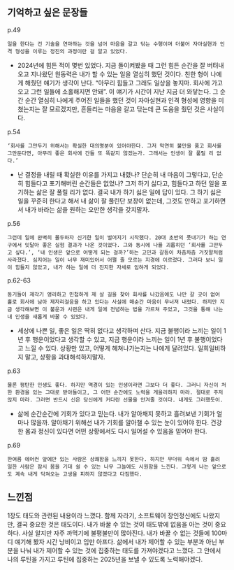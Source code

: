 ## 기억하고 싶은 문장들

p.49

`일을 한다는 건 기술을 연마하는 것을 넘어 마음을 갈고 닦는 수행이며 더불어 자아실현과 인격 형성을 이루는 정진의 과정이란 걸 알고 있었다.`

- 2024년에 힘든 적이 몇번 있었다. 지금 돌이켜봤을 때 그런 힘든 순간을 잘 버텨내오고 지나왔던 원동력은 내가 할 수 있는 일을 열심히 했던 것이다. 친한 형이 나에게 해줬던 얘기가 생각이 난다. “아무리 힘들고 그래도 일상을 놓지마. 회사에 가고 오고 그런 일들에 소홀해지면 안돼”. 이 얘기가 시간이 지난 지금 더 와닿는다. 그 순간 순간 열심히 나에게 주어진 일들을 했던 것이 자아실현과 인격 형성에 영향을 미쳤는지는 잘 모르겠지만, 흔들리는 마음을 갈고 닦는데 큰 도움을 줬던 것은 사실이다.

p.54

`‘회사를 그만두기 위해서는 확실한 대의명분이 있어야한다. 그저 막연히 불만을 품고 회사를 그만둔다면, 아무리 좋은 회사에 간들 또 똑같지 않겠는가. 그래서는 인생이 잘 풀릴 리 없다.’`

- 난 결정을 내릴 때 확실한 이유를 가지고 내렸나? 단순히 내 마음이 그렇다고, 단순히 힘들다고 포기해버린 순간들은 없었나? 그저 하기 싫다고, 힘들다고 하던 일을 포기하는 삶은 잘 풀릴 리가 없다. 결국 내가 하기 싫은 일에 답이 있다. 그 하기 싫은 일을 꾸준히 한다고 해서 내 삶이 잘 풀린단 보장이 없는데, 그것도 안하고 포기하면서 내가 바라는 삶을 원하는 오만한 생각을 갖지말자.

p.56

`그런데 일에 완벽히 몰두하자 신기한 일이 벌어지기 시작했다. 20대 초반의 풋내기가 하는 연구에서 잇달아 좋은 실험 결과가 나온 것이었다. 그와 동시에 나를 괴롭히던 ‘회사를 그만두고 싶다.’, ‘내 인생은 앞으로 어떻게 되는 걸까?’하는 고민과 갈등이 차츰차츰 거짓말처럼 사라졌다. 심지어는 일이 너무 재미있어서 어쩔 줄 모르는 지경에 이르렀다. 그러다 보니 일이 힘들지 않았고, 내가 하는 일에 더 진지한 자세로 임하게 되었다.`

p.62-63

`동기들이 제각기 영리하고 민첩하게 제 살 길을 찾아 회사를 나갔음에도 나만 갈 곳이 없어 홀로 회사에 남아 제자리걸음을 하고 있다는 사실에 매순간 마음이 무너져 내렸다. 하지만 지금 생각해보면 이 불운과 시련은 내게 일에 전념하는 법을 가르쳐 주었고, 그것을 통해 나는 내 인생을 새롭게 바꿀 수 있었다.`

- 세상에 나쁜 일, 좋은 일은 딱히 없다고 생각하며 산다. 지금 불행이라 느끼는 일이 1년 후 행운이었다고 생각할 수 있고, 지금 행운이라 느끼는 일이 1년 후 불행이었다고 느낄 수 있다. 상황만 있고, 어떻게 헤쳐나가는지는 나에게 달려있다. 일희일비하지 말고, 상황을 과대해석하지말자.

p.63

`물론 평탄한 인생도 좋다. 하지만 역경이 있는 인생이라면 그보다 더 좋다. 그러니 자신이 처한 환경을 있는 그대로 받아들이고, 그 어떤 순간에도 노력을 게을리하지 마라. 절대로 주저앉지 마라. 그러면 반드시 신은 당신에게 커다란 선물을 안겨줄 것이다. 내게도 그러했듯이.`

- 삶에 순간순간에 기회가 있다고 믿는다. 내가 알아채지 못하고 흘려보낸 기회가 얼마나 많을까. 알아채기 위해선 내가 기회를 알아챌 수 있는 눈이 있어야 한다. 건강한 몸과 정신이 있다면 어떤 상황에서도 다시 일어설 수 있음을 믿어야 한다.

p.69

`한여름 에어컨 앞에만 있는 사람은 상쾌함을 느끼지 못한다. 하지만 무더위 속에서 땀 흘려 일한 사람은 잠시 몸을 기대 쉴 수 있는 나무 그늘에도 시원함을 느낀다. 그렇게 나는 앞으로도 계속 내게 닥쳐오는 고생을 피하지 않겠다고 다짐했다.`

## 느낀점

1장도 태도와 관련된 내용이라 느꼈다.
함께 자라기, 소프트웨어 장인정신에도 나왔지만, 결국 중요한 것은 태도이다.
내가 바꿀 수 있는 것이 태도밖에 없음을 아는 것이 중요하다.
사실 알지만 자주 까먹기에 불평불만이 많아진다.
내가 바꿀 수 없는 것들에 100마디 얘기해 봤자 시간 낭비이고 입만 아프다.
삶에서 내가 제어할 수 있는 부분과 아닌 부분을 나눠 내가 제어할 수 있는 것에 집중하는 태도를 가져야겠다고 느꼈다.
그 안에서 나의 루틴을 가지고 루틴에 집중하는 2025년을 보낼 수 있도록 노력해야겠다.
